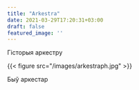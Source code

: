 ```yaml
---
title: "Arkestra"
date: 2021-03-29T17:20:31+03:00
draft: false
featured_image: ''
---
```

Гісторыя аркестру

{{< figure src="/images/arkestraph.jpg" >}}

Быў аркестар